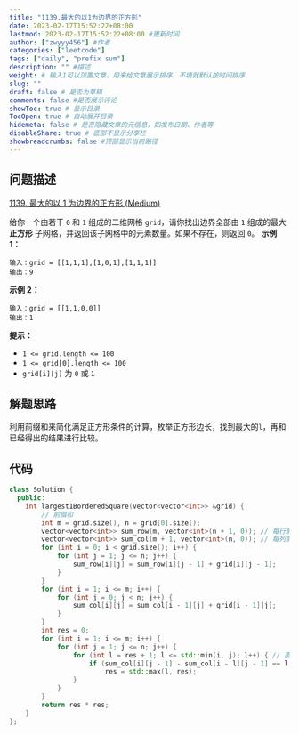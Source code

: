 ```yaml
---
title: "1139.最大的以1为边界的正方形"
date: 2023-02-17T15:52:22+08:00
lastmod: 2023-02-17T15:52:22+08:00 #更新时间
author: ["zwyyy456"] #作者
categories: ["leetcode"]
tags: ["daily", "prefix sum"]
description: "" #描述
weight: # 输入1可以顶置文章，用来给文章展示排序，不填就默认按时间排序
slug: ""
draft: false # 是否为草稿
comments: false #是否展示评论
showToc: true # 显示目录
TocOpen: true # 自动展开目录
hidemeta: false # 是否隐藏文章的元信息，如发布日期、作者等
disableShare: true # 底部不显示分享栏
showbreadcrumbs: false #顶部显示当前路径
---
```

## 问题描述
[1139. 最大的以 1 为边界的正方形 (Medium)](https://leetcode.cn/problems/largest-1-bordered-square/)

给你一个由若干 `0` 和 `1` 组成的二维网格 `grid`，请你找出边界全部由 `1` 组成的最大 **正方形**
子网格，并返回该子网格中的元素数量。如果不存在，则返回 `0`。
**示例 1：**
```
输入：grid = [[1,1,1],[1,0,1],[1,1,1]]
输出：9
```
**示例 2：**
```
输入：grid = [[1,1,0,0]]
输出：1
```
**提示：**
- `1 <= grid.length <= 100`
- `1 <= grid[0].length <= 100`
- `grid[i][j]` 为 `0` 或 `1`

## 解题思路
利用前缀和来简化满足正方形条件的计算，枚举正方形边长，找到最大的`l`，再和已经得出的结果进行比较。

## 代码
```cpp
class Solution {
  public:
    int largest1BorderedSquare(vector<vector<int>> &grid) {
        // 前缀和
        int m = grid.size(), n = grid[0].size();
        vector<vector<int>> sum_row(m, vector<int>(n + 1, 0)); // 每行前缀和
        vector<vector<int>> sum_col(m + 1, vector<int>(n, 0)); // 每列前缀和
        for (int i = 0; i < grid.size(); i++) {
            for (int j = 1; j <= n; j++) {
                sum_row[i][j] = sum_row[i][j - 1] + grid[i][j - 1];
            }
        }
        for (int i = 1; i <= m; i++) {
            for (int j = 0; j < n; j++) {
                sum_col[i][j] = sum_col[i - 1][j] + grid[i - 1][j];
            }
        }
        int res = 0;
        for (int i = 1; i <= m; i++) {
            for (int j = 1; j <= n; j++) {
                for (int l = res + 1; l <= std::min(i, j); l++) { // 直接从res开始
                    if (sum_col[i][j - 1] - sum_col[i - l][j - 1] == l && sum_row[i - 1][j] - sum_row[i - 1][j - l] == l && sum_col[i][j - l] - sum_col[i - l][j - l] == l && sum_row[i - l][j] - sum_row[i - l][j - l] == l)
                        res = std::max(l, res);
                }
            }
        }
        return res * res;
    }
};
```